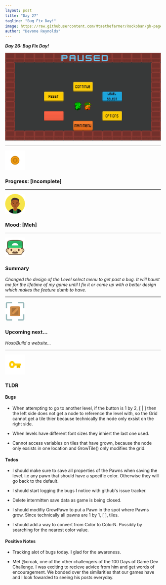 ```yaml
---
layout: post
title: "Day 27"
tagline: "Bug Fix Day!"
image: https://raw.githubusercontent.com/Mtaethefarmer/Rockoban/gh-pages/assets/gifs/Day27.gif
author: "Devone Reynolds"
---
```


***Day 26: Bug Fix Day!***

![](https://raw.githubusercontent.com/Mtaethefarmer/Rockoban/gh-pages/assets/gifs/Day27.gif)

---
![](https://raw.githubusercontent.com/Mtaethefarmer/Rockoban/gh-pages/assets/icons/coin.png "coin") 
### **Progress: [Incomplete]**

---
![](https://raw.githubusercontent.com/Mtaethefarmer/Rockoban/gh-pages/assets/icons/mood/meh.png "great face") 
### **Mood: [Meh]**

---
![](https://raw.githubusercontent.com/Mtaethefarmer/Rockoban/gh-pages/assets/icons/face.png "face") 
### **Summary**
*Changed the design of the Level select menu to get past a bug. It will haunt me for the lifetime of my game until I fix it or come up with a better design which makes the feature dumb to have.*

---
![](https://raw.githubusercontent.com/Mtaethefarmer/Rockoban/gh-pages/assets/icons/next_goal.png "crate") 
### **Upcoming next...**
*Host/Build a website...*

---
![](https://raw.githubusercontent.com/Mtaethefarmer/Rockoban/gh-pages/assets/icons/key.png "key") 
### **TLDR**

#### **Bugs**

* When attempting to go to another level, if the button is 1 by 2, [ | ] then the left side does not get a node to reference the level with, so the Grid cannot get a tile thier because technically the node only exsist on the right side.

* When levels have different font sizes they inhiert the last one used.

* Cannot access variables on tiles that have grown, because the node only exsists in one location and GrowTile() only modifies the grid.

#### **Todos**

* I should make sure to save all properties of the Pawns when saving the level. i.e any pawn that should have a specific color. Otherwise they will go back to the default.

* I should start logging the bugs I notice with github's issue tracker.

* Delete intermitten save data as game is being closed.

* I should modifiy GrowPawn to put a Pawn in the spot where Pawns grow. Since technically all pawns are 1 by 1, [ ], tiles.

* I should add a way to convert from Color to ColorN. Possibly by searching for the nearest color value.

#### **Positive Notes**

* Tracking alot of bugs today. I glad for the awareness. 

* Met @croak, one of the other challengers of the 100 Days of Game Dev Challenge. I was exciting to recieve advice from him and get words of encouragement. We bonded over the similarities that our games have and I look fowarded to seeing his posts everyday.